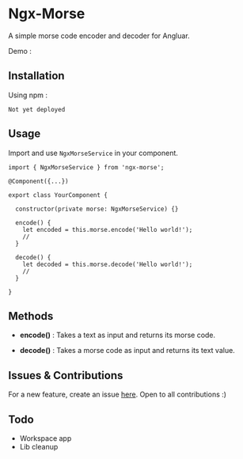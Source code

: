 # Ngx-Morse

A simple morse code encoder and decoder for Angluar.

Demo :

## Installation

Using npm :

```
Not yet deployed
```

## Usage

Import and use `NgxMorseService` in your component.

``` 
import { NgxMorseService } from 'ngx-morse';
 
@Component({...})

export class YourComponent {
  
  constructor(private morse: NgxMorseService) {}
 
  encode() {
    let encoded = this.morse.encode('Hello world!');
    //
  }

  decode() {
    let decoded = this.morse.decode('Hello world!');
    // 
  }

}

```

## Methods

- **encode()** : Takes a text as input and returns its morse code.

- **decode()** : Takes a morse code as input and returns its text value.

## Issues & Contributions

For a new feature, create an issue [here](https://github.com/monkeyscript/ngx-morse/issues). Open to all contributions :)

## Todo

- Workspace app
- Lib cleanup
